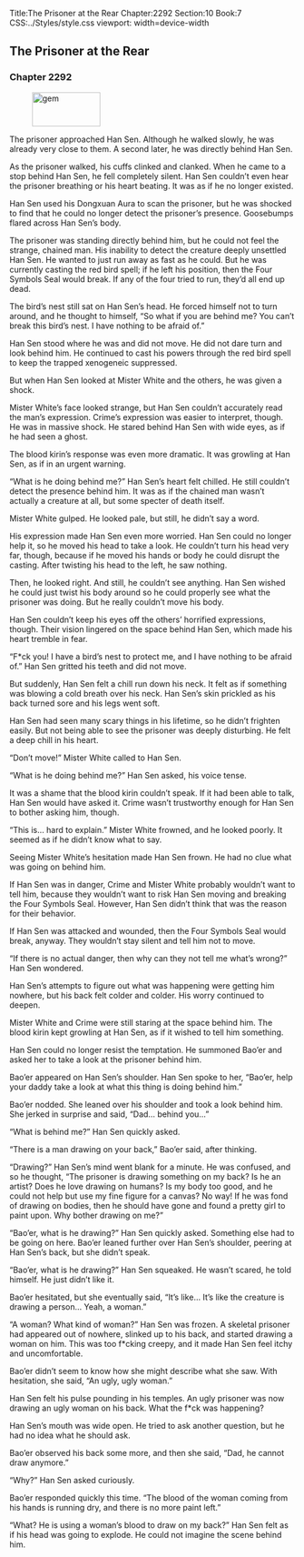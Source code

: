 Title:The Prisoner at the Rear 
Chapter:2292 
Section:10 
Book:7 
CSS:../Styles/style.css 
viewport: width=device-width
  
## The Prisoner at the Rear
### Chapter 2292
  
<figure>
	<img src="../Images/gem.gif" alt="gem" id="gem" width="120" height="60" />
</figure>
  

  
The prisoner approached Han Sen. Although he walked slowly, he was already very close to them. A second later, he was directly behind Han Sen.

As the prisoner walked, his cuffs clinked and clanked. When he came to a stop behind Han Sen, he fell completely silent. Han Sen couldn’t even hear the prisoner breathing or his heart beating. It was as if he no longer existed.

Han Sen used his Dongxuan Aura to scan the prisoner, but he was shocked to find that he could no longer detect the prisoner’s presence. Goosebumps flared across Han Sen’s body.

The prisoner was standing directly behind him, but he could not feel the strange, chained man. His inability to detect the creature deeply unsettled Han Sen. He wanted to just run away as fast as he could. But he was currently casting the red bird spell; if he left his position, then the Four Symbols Seal would break. If any of the four tried to run, they’d all end up dead.

The bird’s nest still sat on Han Sen’s head. He forced himself not to turn around, and he thought to himself, “So what if you are behind me? You can’t break this bird’s nest. I have nothing to be afraid of.”

Han Sen stood where he was and did not move. He did not dare turn and look behind him. He continued to cast his powers through the red bird spell to keep the trapped xenogeneic suppressed.

But when Han Sen looked at Mister White and the others, he was given a shock.

Mister White’s face looked strange, but Han Sen couldn’t accurately read the man’s expression. Crime’s expression was easier to interpret, though. He was in massive shock. He stared behind Han Sen with wide eyes, as if he had seen a ghost.

The blood kirin’s response was even more dramatic. It was growling at Han Sen, as if in an urgent warning.

“What is he doing behind me?” Han Sen’s heart felt chilled. He still couldn’t detect the presence behind him. It was as if the chained man wasn’t actually a creature at all, but some specter of death itself.

Mister White gulped. He looked pale, but still, he didn’t say a word.

His expression made Han Sen even more worried. Han Sen could no longer help it, so he moved his head to take a look. He couldn’t turn his head very far, though, because if he moved his hands or body he could disrupt the casting. After twisting his head to the left, he saw nothing.

Then, he looked right. And still, he couldn’t see anything. Han Sen wished he could just twist his body around so he could properly see what the prisoner was doing. But he really couldn’t move his body.

Han Sen couldn’t keep his eyes off the others’ horrified expressions, though. Their vision lingered on the space behind Han Sen, which made his heart tremble in fear.

“F*ck you! I have a bird’s nest to protect me, and I have nothing to be afraid of.” Han Sen gritted his teeth and did not move.

But suddenly, Han Sen felt a chill run down his neck. It felt as if something was blowing a cold breath over his neck. Han Sen’s skin prickled as his back turned sore and his legs went soft.

Han Sen had seen many scary things in his lifetime, so he didn’t frighten easily. But not being able to see the prisoner was deeply disturbing. He felt a deep chill in his heart.

“Don’t move!” Mister White called to Han Sen.

“What is he doing behind me?” Han Sen asked, his voice tense.

It was a shame that the blood kirin couldn’t speak. If it had been able to talk, Han Sen would have asked it. Crime wasn’t trustworthy enough for Han Sen to bother asking him, though.

“This is… hard to explain.” Mister White frowned, and he looked poorly. It seemed as if he didn’t know what to say.

Seeing Mister White’s hesitation made Han Sen frown. He had no clue what was going on behind him.

If Han Sen was in danger, Crime and Mister White probably wouldn’t want to tell him, because they wouldn’t want to risk Han Sen moving and breaking the Four Symbols Seal. However, Han Sen didn’t think that was the reason for their behavior.

If Han Sen was attacked and wounded, then the Four Symbols Seal would break, anyway. They wouldn’t stay silent and tell him not to move.

“If there is no actual danger, then why can they not tell me what’s wrong?” Han Sen wondered.

Han Sen’s attempts to figure out what was happening were getting him nowhere, but his back felt colder and colder. His worry continued to deepen.

Mister White and Crime were still staring at the space behind him. The blood kirin kept growling at Han Sen, as if it wished to tell him something.

Han Sen could no longer resist the temptation. He summoned Bao’er and asked her to take a look at the prisoner behind him.

Bao’er appeared on Han Sen’s shoulder. Han Sen spoke to her, “Bao’er, help your daddy take a look at what this thing is doing behind him.”

Bao’er nodded. She leaned over his shoulder and took a look behind him. She jerked in surprise and said, “Dad… behind you…”

“What is behind me?” Han Sen quickly asked.

“There is a man drawing on your back,” Bao’er said, after thinking.

“Drawing?” Han Sen’s mind went blank for a minute. He was confused, and so he thought, “The prisoner is drawing something on my back? Is he an artist? Does he love drawing on humans? Is my body too good, and he could not help but use my fine figure for a canvas? No way! If he was fond of drawing on bodies, then he should have gone and found a pretty girl to paint upon. Why bother drawing on me?”

“Bao’er, what is he drawing?” Han Sen quickly asked. Something else had to be going on here. Bao’er leaned further over Han Sen’s shoulder, peering at Han Sen’s back, but she didn’t speak.

“Bao’er, what is he drawing?” Han Sen squeaked. He wasn’t scared, he told himself. He just didn’t like it.

Bao’er hesitated, but she eventually said, “It’s like… It’s like the creature is drawing a person… Yeah, a woman.”

“A woman? What kind of woman?” Han Sen was frozen. A skeletal prisoner had appeared out of nowhere, slinked up to his back, and started drawing a woman on him. This was too f*cking creepy, and it made Han Sen feel itchy and uncomfortable.

Bao’er didn’t seem to know how she might describe what she saw. With hesitation, she said, “An ugly, ugly woman.”

Han Sen felt his pulse pounding in his temples. An ugly prisoner was now drawing an ugly woman on his back. What the f*ck was happening?

Han Sen’s mouth was wide open. He tried to ask another question, but he had no idea what he should ask.

Bao’er observed his back some more, and then she said, “Dad, he cannot draw anymore.”

“Why?” Han Sen asked curiously.

Bao’er responded quickly this time. “The blood of the woman coming from his hands is running dry, and there is no more paint left.”

“What? He is using a woman’s blood to draw on my back?” Han Sen felt as if his head was going to explode. He could not imagine the scene behind him.